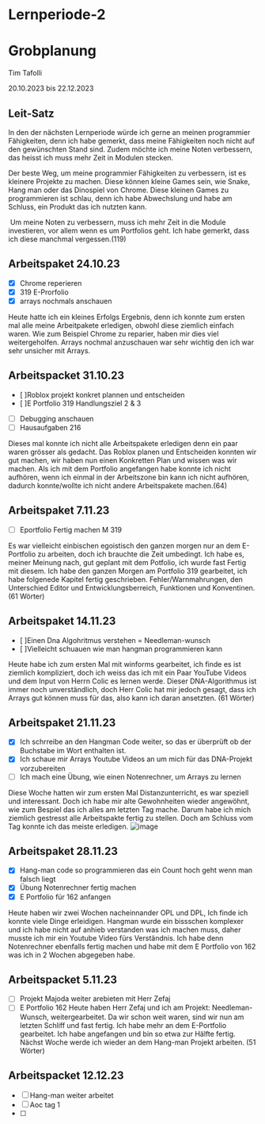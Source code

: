 # Lernperiode-2


# Grobplanung

Tim Tafolli

20.10.2023 bis 22.12.2023

## Leit-Satz

In den der nächsten Lernperiode würde ich gerne an meinen programmier Fähigkeiten, denn ich habe gemerkt, dass meine Fähigkeiten noch nicht auf den gewünschten Stand sind. Zudem möchte ich meine Noten verbessern, das heisst ich muss mehr Zeit in Modulen stecken.

Der beste Weg, um meine programmier Fähigkeiten zu verbessern, ist es kleinere Projekte zu machen. Diese können kleine Games sein, wie Snake, Hang man oder das Dinospiel von Chrome. Diese kleinen Games zu programmieren ist schlau, denn ich habe Abwechslung und habe am Schluss, ein Produkt das ich nutzten kann.

 Um meine Noten zu verbessern, muss ich mehr
Zeit in die Module investieren, vor allem wenn es um Portfolios geht. Ich habe
gemerkt, dass ich diese manchmal vergessen.(119)

## Arbeitspaket 24.10.23

- [X] Chrome reperieren
- [X] 319 E-Prorfolio
- [X] arrays nochmals anschauen

Heute hatte ich ein kleines Erfolgs Ergebnis, denn ich konnte zum ersten mal alle meine Arbeitpakete erledigen, obwohl diese ziemlich einfach waren. Wie zum Beispiel Chrome zu reparier, haben mir dies viel weitergeholfen. Arrays nochmal anzuschauen war sehr wichtig den ich war sehr unsicher mit Arrays.

## Arbeitspacket 31.10.23

- [ ]Roblox projekt konkret plannen und entscheiden
- [ ]E Portfolio 319 Handlungsziel 2 & 3
- [ ] Debugging anschauen
- [ ] Hausaufgaben 216

Dieses mal konnte ich nicht alle Arbeitspakete erledigen denn ein paar waren grösser als gedacht. Das Roblox planen und Entscheiden konnten wir gut machen, wir haben nun einen Konkretten Plan und wissen was wir machen. Als ich mit dem Portfolio angefangen habe konnte ich nicht aufhören, wenn ich einmal in der Arbeitszone bin kann ich nicht aufhören, dadurch konnte/wollte ich nicht andere Arbeitspakete machen.(64)


## Arbeitspaket 7.11.23

- [ ] Eportfolio Fertig machen M 319

Es war vielleicht einbischen egoistisch den ganzen morgen nur an dem E-Portfolio zu arbeiten, doch ich brauchte die Zeit umbedingt. Ich habe es, meiner Meinung nach, gut geplant mit dem Potfolio, ich wurde fast Fertig mit diesem. Ich habe den ganzen Morgen am Portfolio 319 gearbeitet, ich habe folgenede Kapitel fertig geschrieben. Fehler/Warnmahrungen, den Unterschied Editor und Entwicklungsberreich, Funktionen und Konventinen.(61 Wörter)

## Arbeitspaket 14.11.23

- [ ]Einen Dna Algohritmus verstehen = Needleman-wunsch 
- [ ]Vielleicht schuauen wie man hangman programmieren kann

Heute habe ich zum ersten Mal mit winforms gearbeitet, ich finde es ist ziemlich kompliziert, doch ich weiss das ich mit ein Paar YouTube Videos und dem Input von Herrn Colic es lernen werde. Dieser DNA-Algorithmus ist immer noch unverständlich, doch Herr Colic hat mir jedoch gesagt, dass ich Arrays gut können muss für das, also kann ich daran ansetzten. (61 Wörter)


## Arbeitspaket 21.11.23

- [x] Ich schrreibe an den Hangman Code weiter, so das er überprüft ob der Buchstabe im Wort enthalten ist.
- [x] Ich schaue mir Arrays Youtube Videos an um mich für das DNA-Projekt vorzubereiten
- [ ] Ich mach eine Übung, wie einen Notenrechner, um Arrays zu lernen

Diese Woche hatten wir zum ersten Mal Distanzunterricht, es war speziell und interessant. Doch ich habe mir alte Gewohnheiten wieder angewöhnt, wie zum Bespiel das ich alles am letzten Tag mache. Darum habe ich mich ziemlich gestresst alle Arbeitspakte fertig zu stellen. Doch am Schluss vom Tag konnte ich das meiste erledigen.
![image](https://github.com/Elefant78/Lernperiode-2/assets/142886162/a8e63879-1c52-48d8-9448-ebe9568bc08f)

## Arbeitspaket 28.11.23

- [x] Hang-man code so programmieren das ein Count hoch geht wenn man falsch liegt
- [X] Übung Notenrechner fertig machen
- [x] E Portfolio für 162 anfangen 

Heute haben wir zwei Wochen nacheinnander OPL und DPL, Ich finde ich konnte viele Dinge erleidigen. Hangman wurde ein bissschen komplexer und ich habe nicht auf anhieb verstanden was ich machen muss, daher musste ich mir ein Youtube Video fürs Verständnis. Ich habe denn Notenrechner ebenfalls fertig machen und habe mit dem E Portfolio von 162 was ich in 2 Wochen abgegeben habe.

## Arbeitspacket 5.11.23

- [ ] Projekt Majoda weiter arebieten mit Herr Zefaj
- [ ] E Portfolio 162
Heute haben Herr Zefaj und ich am Projekt: Needleman-Wunsch, weitergearbeitet. Da wir schon weit waren, sind wir nun am letzten Schliff und fast fertig. Ich habe mehr an dem E-Portfolio gearbeitet. Ich habe angefangen und bin so etwa zur Hälfte fertig. Nächst Woche werde ich wieder an dem Hang-man Projekt arbeiten. (51 Wörter)

## Arbeitspacket 12.12.23

- [ ] Hang-man weiter arbeitet
- [ ] Aoc tag 1
- [ ] 
